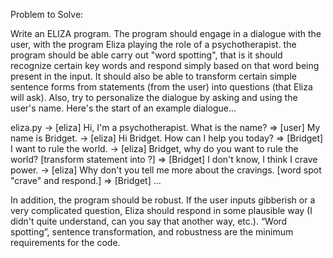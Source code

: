 Problem to Solve:

Write an ELIZA program. The program should engage in a dialogue with the user, with the program Eliza playing the role of a
psychotherapist. the program should be able carry out "word spotting", that is it should recognize
certain key words and respond simply based on that word being present in the input. It should also be
able to transform certain simple sentence forms from statements (from the user) into questions (that
Eliza will ask). Also, try to personalize the dialogue by asking and using the user's name.
Here's the start of an example dialogue...

eliza.py
-> [eliza] Hi, I'm a psychotherapist. What is the name?
=> [user] My name is Bridget.
-> [eliza] Hi Bridget. How can I help you today?
=> [Bridget] I want to rule the world.
-> [eliza] Bridget, why do you want to rule the world? [transform statement into ?]
=> [Bridget] I don't know, I think I crave power.
-> [eliza] Why don't you tell me more about the cravings. [word spot "crave" and respond.]
=> [Bridget] ...

In addition, the program should be robust. If the user inputs gibberish or a very complicated question,
Eliza should respond in some plausible way (I didn't quite understand, can you say that another way,
etc.). “Word spotting”, sentence transformation, and robustness are the minimum requirements for
the code.

